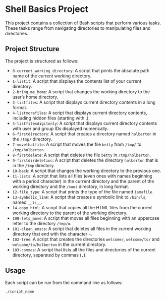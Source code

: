 # Shell Basics Project

This project contains a collection of Bash scripts that perform various tasks. These tasks range from navigating directories to manipulating files and directories.

## Project Structure

The project is structured as follows:

- `0-current_working_directory`: A script that prints the absolute path name of the current working directory.
- `1-listit`: A script that displays the contents list of your current directory.
- `2-bring_me_home`: A script that changes the working directory to the user’s home directory.
- `3-listfiles`: A script that displays current directory contents in a long format.
- `4-listmorefiles`: A script that displays current directory contents, including hidden files (starting with .).
- `5-listfilesdigitonly`: A script that displays current directory contents with user and group IDs displayed numerically.
- `6-firstdirectory`: A script that creates a directory named `holberton` in the `/tmp/` directory.
- `7-movethatfile`: A script that moves the file `betty` from `/tmp/` to `/tmp/holberton`.
- `8-firstdelete`: A script that deletes the file `betty` in `/tmp/holberton`.
- `9-firstdirdeletion`: A script that deletes the directory `holberton` that is in the `/tmp` directory.
- `10-back`: A script that changes the working directory to the previous one.
- `11-lists`: A script that lists all files (even ones with names beginning with a period character) in the current directory and the parent of the working directory and the `/boot` directory, in long format.
- `12-file_type`: A script that prints the type of the file named `iamafile`.
- `13-symbolic_link`: A script that creates a symbolic link to `/bin/ls`, named `__ls__`.
- `14-copy_html`: A script that copies all the HTML files from the current working directory to the parent of the working directory.
- `100-lets_move`: A script that moves all files beginning with an uppercase letter to the directory `/tmp/u`.
- `101-clean_emacs`: A script that deletes all files in the current working directory that end with the character `~`.
- `102-tree`: A script that creates the directories `welcome/`, `welcome/to/` and `welcome/to/holberton` in the current directory.
- `103-commas`: A script that lists all the files and directories of the current directory, separated by commas (`,`).

## Usage

Each script can be run from the command line as follows:

```bash
./script_name
```
